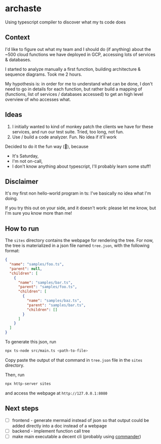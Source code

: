 # archaste

Using typescript compiler to discover what my ts code does

## Context

I'd like to figure out what my team and I should do (if anything) about the ~500 cloud functions we have deployed in GCP, accessing lots of services & databases.

I started to analyze manually a first function, building architecture & sequence diagrams. Took me 2 hours.

My hypothesis is: in order for me to understand what can be done, I don't need to go in details for each function, but rather build a mapping of (functions, list of services / databases accessed) to get an high level overview of who accesses what.

## Ideas

1. I initially wanted to kind of monkey patch the clients we have for these services, and run our test suite. Tried, too long, not fun.
1. Use / build a code analyzer. Fun. No idea if it'll work

Decided to do it the fun way (:tada:), because

- It's Saturday,
- I'm not on-call,
- I don't know anything about typescript, I'll probably learn some stuff!

## Disclaimer

It's my first non hello-world program in ts: I've basically no idea what I'm doing.

If you try this out on your side, and it doesn't work: please let me know, but I'm sure you know more than me!

## How to run

The `sites` directory contains the webpage for rendering the tree. For now, the tree is materialized in a json file named `tree.json`, with the following format:

```json
{
  "name": "samples/foo.ts",
  "parent": null,
  "children": [
    {
      "name": "samples/bar.ts",
      "parent": "samples/foo.ts",
      "children": [
        {
          "name": "samples/baz.ts",
          "parent": "samples/bar.ts",
          "children": []
        }
      ]
    }
  ]
}
```

To generate this json, run

```bash
npx ts-node src/main.ts <path-to-file>
```

Copy paste the output of that command in `tree.json` file in the `sites` directory.

Then, run

```bash
npx http-server sites
```

and access the webpage at `http://127.0.0.1:8080`

## Next steps

- [ ] frontend - generate mermaid instead of json so that output could be added directly into a doc instead of a webpage
- [ ] backend - implement function call tree
- [ ] make main executable a decent cli (probably using [commander](https://www.npmjs.com/package/commander))
